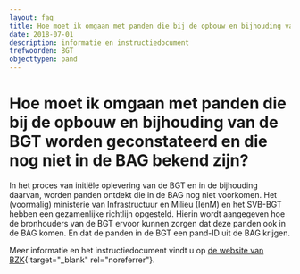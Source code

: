 ```yaml
---
layout: faq
title: Hoe moet ik omgaan met panden die bij de opbouw en bijhouding van de BGT worden geconstateerd en die nog niet in de BAG bekend zijn?
date: 2018-07-01
description: informatie en instructiedocument
trefwoorden: BGT
objecttypen: pand
---
```


# Hoe moet ik omgaan met panden die bij de opbouw en bijhouding van de BGT worden geconstateerd en die nog niet in de BAG bekend zijn?

In het proces van initiële oplevering van de BGT en in de bijhouding daarvan, worden panden ontdekt die in de BAG nog niet voorkomen. Het (voormalig) ministerie van Infrastructuur en Milieu (IenM) en het SVB-BGT hebben een gezamenlijke richtlijn opgesteld. Hierin wordt aangegeven hoe de bronhouders van de BGT ervoor kunnen zorgen dat deze panden ook in de BAG komen. En dat de panden in de BGT een pand-ID uit de BAG krijgen.

Meer informatie en het instructiedocument vindt u op [de website van BZK](http://www.geobasisregistraties.nl/documenten/circulaire/2015/11/16/index){:target="_blank" rel="noreferrer"}.
